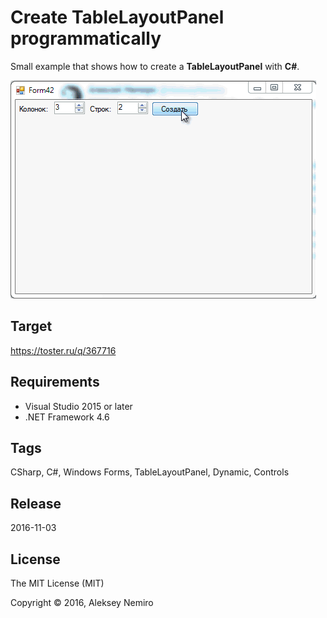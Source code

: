 ﻿# Create TableLayoutPanel programmatically

Small example that shows how to create a **TableLayoutPanel** with **C#**.

![Preview](preview.gif)

## Target

https://toster.ru/q/367716

## Requirements

* Visual Studio 2015 or later
* .NET Framework 4.6

## Tags 

CSharp, C#, Windows Forms, TableLayoutPanel, Dynamic, Controls

## Release

2016-11-03

## License

The MIT License (MIT)

Copyright © 2016, Aleksey Nemiro